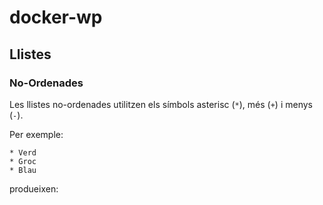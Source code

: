 # docker-wp

## Llistes
### No-Ordenades

Les llistes no-ordenades utilitzen els símbols asterisc (`*`), més (`+`) i menys (`-`).

Per exemple:

```
* Verd
* Groc
* Blau
```
produeixen:



